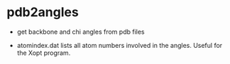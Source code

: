 pdb2angles
==========

* get backbone and chi angles from pdb files

* atomindex.dat lists all atom numbers involved in the angles. Useful for the Xopt program.

